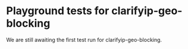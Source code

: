 # Playground tests for clarifyip-geo-blocking
We are still awaiting the first test run for clarifyip-geo-blocking.
